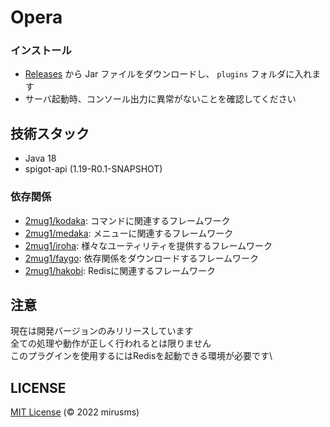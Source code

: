 # Opera

### インストール
- [Releases](https://github.com/2mug1/Opera/releases) から Jar ファイルをダウンロードし、 `plugins` フォルダに入れます
- サーバ起動時、コンソール出力に異常がないことを確認してください

## 技術スタック
- Java 18
- spigot-api (1.19-R0.1-SNAPSHOT)

### 依存関係
- [2mug1/kodaka](https://github.com/2mug1/kodaka): コマンドに関連するフレームワーク
- [2mug1/medaka](https://github.com/2mug1/medaka): メニューに関連するフレームワーク
- [2mug1/iroha](https://github.com/2mug1/iroha): 様々なユーティリティを提供するフレームワーク
- [2mug1/faygo](https://github.com/2mug1/faygo): 依存関係をダウンロードするフレームワーク
- [2mug1/hakobi](https://github.com/2mug1/hakobi): Redisに関連するフレームワーク

## 注意
現在は開発バージョンのみリリースしています\
全ての処理や動作が正しく行われるとは限りません\
このプラグインを使用するにはRedisを起動できる環境が必要です\

## LICENSE
[MIT License](./LICENSE) (© 2022 mirusms)